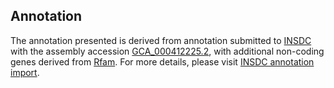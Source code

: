 

Annotation
----------

The annotation presented is derived from annotation submitted to
[INSDC](http://www.insdc.org) with the assembly accession
[GCA\_000412225.2](http://www.ebi.ac.uk/ena/data/view/GCA_000412225.2),
with additional non-coding genes derived from
[Rfam](http://rfam.xfam.org/). For more details, please visit [INSDC
annotation
import](http://ensemblgenomes.org/info/data/insdc_annotation).
